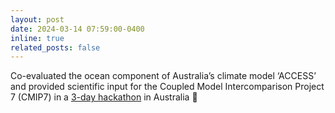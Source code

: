 ```yaml
---
layout: post
date: 2024-03-14 07:59:00-0400
inline: true
related_posts: false
---
```


Co-evaluated the ocean component of Australia’s climate model ‘ACCESS’ and provided scientific input for the Coupled Model Intercomparison Project 7 (CMIP7) in a <a href="https://climateextremes.org.au/the-next-generation-of-climate-scientists-collaborate-on-the-australias-contribution-to-the-ipcc-reports/">3-day hackathon</a> in Australia :kangaroo:
